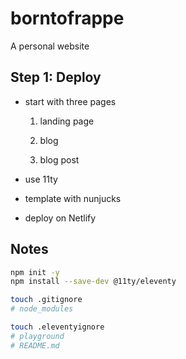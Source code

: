 # borntofrappe

A personal website

## Step 1: Deploy

- start with three pages

  1. landing page

  2. blog

  3. blog post

- use 11ty

- template with nunjucks

- deploy on Netlify

## Notes

```bash
npm init -y
npm install --save-dev @11ty/eleventy
```

```bash
touch .gitignore
# node_modules

touch .eleventyignore
# playground
# README.md
```
